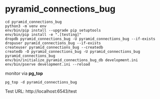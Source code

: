 pyramid_connections_bug
=======================

```
cd pyramid_connections_bug
python3 -m venv env
env/bin/pip install --upgrade pip setuptools
env/bin/pip install -e ".[testing]"
dropdb pyramid_connections_bug -U pyramid_connections_bug --if-exists
dropuser pyramid_connections_bug --if-exists
createuser pyramid_connections_bug --createdb
createdb -O pyramid_connections_bug -U pyramid_connections_bug pyramid_connections_bug
env/bin/initialize_pyramid_connections_bug_db development.ini
env/bin/pserve development.ini --reload
```

monitor via **pg_top**

```
pg_top -d pyramid_connections_bug
```



Test URL: http://localhost:6543/test

